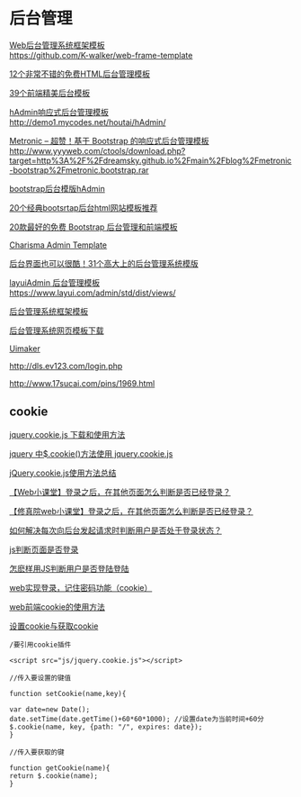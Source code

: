 后台管理
===

[Web后台管理系统框架模板](https://blog.csdn.net/u010298576/article/details/77365982)  
https://github.com/K-walker/web-frame-template  

[12个非常不错的免费HTML后台管理模板](https://blog.csdn.net/acmdream/article/details/77870802)  

[39个前端精美后台模板](https://blog.csdn.net/mo911108/article/details/81084879)  

[hAdmin响应式后台管理模板](http://www.mycodes.net/154/8965.htm)  
http://demo1.mycodes.net/houtai/hAdmin/  

[Metronic – 超赞！基于 Bootstrap 的响应式后台管理模板](https://www.cnblogs.com/lhb25/p/metronic-responsive-admin-dashboard-template.html)  
http://www.yyyweb.com/ctools/download.php?target=http%3A%2F%2Fdreamsky.github.io%2Fmain%2Fblog%2Fmetronic-bootstrap%2Fmetronic.bootstrap.rar  

[bootstrap后台模版hAdmin](http://www.jq22.com/jquery-info10489)  

[20个经典bootsrtap后台html网站模板推荐](https://blog.csdn.net/qq445422083/article/details/24475317)  

[20款最好的免费 Bootstrap 后台管理和前端模板](https://www.cnblogs.com/tuyile006/p/6840733.html)  

[Charisma Admin Template](https://github.com/usmanhalalit/charisma)  

[后台界面也可以很酷！31个高大上的后台管理系统模版](http://www.woshipm.com/pd/93533.html)  

[layuiAdmin 后台管理模板](https://www.layui.com/admin/)  
https://www.layui.com/admin/std/dist/views/

[后台管理系统框架模板](https://www.axure.com.cn/product/%E5%90%8E%E5%8F%B0%E7%AE%A1%E7%90%86%E7%B3%BB%E7%BB%9F%E8%8F%9C%E5%8D%95%E6%A8%A1%E6%9D%BF/)  

[后台管理系统网页模板下载](http://www.17sucai.com/pins/tag/2560.html)  

[Uimaker](http://www.uimaker.com/)  

http://dls.ev123.com/login.php  

http://www.17sucai.com/pins/1969.html  

cookie
---  

[jquery.cookie.js 下载和使用方法](https://blog.csdn.net/qq_29207823/article/details/81745757)  

[jquery 中$.cookie()方法使用 jquery.cookie.js](https://blog.csdn.net/weixin_40050532/article/details/80651362)  

[jQuery.cookie.js使用方法总结](https://blog.csdn.net/csdnshenzhen/article/details/73046761)  

[【Web小课堂】登录之后，在其他页面怎么判断是否已经登录？](https://blog.csdn.net/jnshu_it/article/details/80163283)  

[【修真院web小课堂】登录之后，在其他页面怎么判断是否已经登录？](https://blog.csdn.net/jj555666555/article/details/80957344)  

[如何解决每次向后台发起请求时判断用户是否处于登录状态？](https://blog.csdn.net/xixi880928/article/details/69389337)  

[js判断页面是否登录](https://blog.csdn.net/qq_28643437/article/details/53696132)  

[怎麽样用JS判断用户是否登陆登陆](https://bbs.csdn.net/topics/310127855)  


[web实现登录，记住密码功能（cookie）](https://blog.csdn.net/qq_37164847/article/details/82700589)  

[web前端cookie的使用方法](https://blog.csdn.net/tangcc110/article/details/78891168)  

[设置cookie与获取cookie](https://blog.csdn.net/javaTempest/article/details/72874732)  
~~~
/要引用cookie插件

<script src="js/jquery.cookie.js"></script>

//传入要设置的键值

function setCookie(name,key){

var date=new Date(); 
date.setTime(date.getTime()+60*60*1000); //设置date为当前时间+60分
$.cookie(name, key, {path: "/", expires: date});
}

//传入要获取的键

function getCookie(name){
return $.cookie(name);
}
~~~


